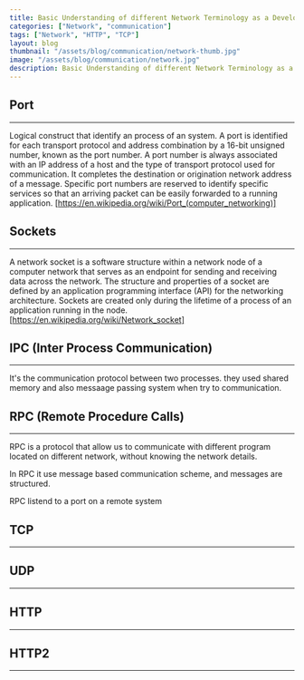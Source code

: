 ```yaml
---
title: Basic Understanding of different Network Terminology as a Developer
categories: ["Network", "communication"]
tags: ["Network", "HTTP", "TCP"]
layout: blog
thumbnail: "/assets/blog/communication/network-thumb.jpg"
image: "/assets/blog/communication/network.jpg"
description: Basic Understanding of different Network Terminology as a Developer
---
```

## Port 
-----------
Logical construct that identify an process of an system. A port is identified for each transport protocol and address combination by a 16-bit unsigned number, known as the port number. A port number is always associated with an IP address of a host and the type of transport protocol used for communication. It completes the destination or origination network address of a message. Specific port numbers are reserved to identify specific services so that an arriving packet can be easily forwarded to a running application.
[https://en.wikipedia.org/wiki/Port_(computer_networking)]




## Sockets
------------
A network socket is a software structure within a network node of a computer network that serves as an endpoint for sending and receiving data across the network. The structure and properties of a socket are defined by an application programming interface (API) for the networking architecture. Sockets are created only during the lifetime of a process of an application running in the node.
[https://en.wikipedia.org/wiki/Network_socket]




## IPC (Inter Process Communication) 
---------------------------------
It's the communication protocol between two processes. they used shared memory and also messaage passing system when try to communication.  




## RPC (Remote Procedure Calls)
-----------------------------
RPC is a protocol that allow us to communicate with different program located on different network, without knowing the network details. 

In RPC it use message based communication scheme, and messages are structured. 

RPC listend to a port on a remote system





## TCP 
-------


## UDP
----


## HTTP
-------


## HTTP2
-------
